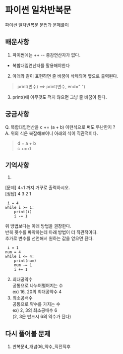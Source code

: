 # 파이썬 일차반복문
파이썬 일차반복문 문법과 문제풀이

## 배운사항
1. 파이썬에는 ++ -- 증감연산자가 없다.  
* 복합대입연산자를 활용해야한다
2. 아래와 같이 표현하면 줄 바꿈이 삭제되어 옆으로 출력된다.  
> print(변수)  ==> print(변수, end=" ")
3. print()에 아무것도 적지 않으면 그냥 줄 바꿈이 된다. 

## 궁금사항
Q. 복합대입연산을 c += (a + b) 이런식으로 써도 무난한지 ?  
A. 위의 식은 복잡해보이니 아래의 식이 직관적이다.  
> d = a + b  
> c += d

## 기억사항
1. 
[문제] 4~1 까지 거꾸로 출력하시오.  
[정답] 4 3 2 1

<pre><code> i = 4
while i >= 1:
    print(i)
    i -= 1
</code></pre>

위 방법보다는 아래 방법을 권장한다.  
반복 횟수를 파악하는데 아래 방법이 더 직관적이다.  
추가로 변수를 선언해서 원하는 값을 얻으면 된다.

<pre><code> i = 1
num = 4
while i <= 4:
    print(num)
    num -= 1
    i += 1
</code></pre>
2. 최대공약수  
공통으로 나누어떨어지는 수  
ex) 16, 20의 최대공약수 4
3. 최소공배수  
공통으로 약수를 가지는 수  
ex) 2, 3의 최소공배수 6  
(2, 3은 반드시 6의 약수가 된다)
## 다시 풀어볼 문제
1. 반복문4_개념06_약수_직전직후
